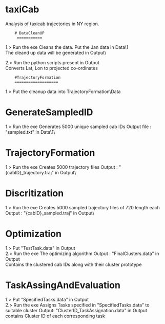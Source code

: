 # taxiCab
Analysis of taxicab trajectories in NY region.

		# DataCleanUP
		 ===========
1.> Run the exe
Cleans the data.
Put the Jan data in Data\1\
The cleand up data will be generated in Output\

2.> Run the python scripts present in Output\
Converts Lat, Lon to projected co-ordinates

		#TrajectoryFormation
		===================
1.>	Put the cleanup data into TrajectoryFormation\Data

GenerateSampledID
=================
1.> Run the exe
Generates 5000 unique sampled cab IDs
Output file : "sampled.txt" in Data\1\

TrajectoryFormation
===================
1.> Run the exe
Creates 5000 trajectory files
Output : "{cabID}_trajectory.traj" in Output\

Discritization
===============
1.> Run the exe
Creates 5000 sampled trajectory files of 720 length each
Output : "{cabID}_sampled.traj" in Output\

Optimization
=============
1.> Put "TestTask.data" in Output\
2.> Run the exe
The optimizing algorithm 
Output : "FinalClusters.data" in Output\
Contains the clustered cab IDs along with their cluster prototype

TaskAssingAndEvaluation
=======================
1.> Put "SpecifiedTasks.data" in Output\
2.> Run the exe
Assigns Tasks specified in "SpecifiedTasks.data" to suitable cluster
Output: "ClusterID_TaskAssignation.data" in Output\
	contains Cluster ID of each corresponding task




